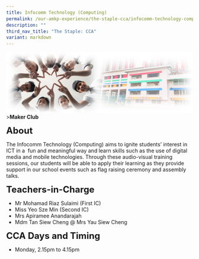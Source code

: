 ```yaml
---
title: Infocomm Technology (Computing)
permalink: /our-amkp-experience/the-staple-cca/infocomm-technology-computing/
description: ""
third_nav_title: "The Staple: CCA"
variant: markdown
---
```

![Sub-banner](/images/sub%20banner.jpg)
&gt;**Maker Club**

**<font size="5">About</font>**

The Infocomm Technology (Computing) aims to ignite students’ interest in ICT in a&nbsp; fun and meaningful way and learn skills such as the use of digital media and mobile technologies. Through these audio-visual training sessions, our students will be able to apply their learning as they provide support in our school events such as flag raising ceremony and assembly talks.

**<font size="5">Teachers-in-Charge</font>**
* Mr Mohamad Riaz Sulaimi (First IC)
* Miss Yeo Sze Min (Second IC)
* Mrs Apiramee Anandarajah
* Mdm Tan Siew Cheng @ Mrs Yau Siew Cheng

**<font size="5">CCA Days and Timing</font>**
* Monday, 2.15pm to 4.15pm